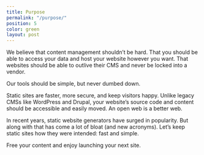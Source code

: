 ```yaml
---
title: Purpose
permalink: "/purpose/"
position: 5
color: green
layout: post
---
```


We believe that content management shouldn’t be hard. That you should be able to access your data and host your website however you want. That websites should be able to outlive their CMS and never be locked into a vendor.

Our tools should be simple, but never dumbed down.

Static sites are faster, more secure, and keep visitors happy. Unlike legacy CMSs like WordPress and Drupal, your website’s source code and content should be accessible and easily moved. An open web is a better web.

In recent years, static website generators have surged in popularity. But along with that has come a lot of bloat (and new acronyms). Let’s keep static sites how they were intended: fast and simple.

Free your content and enjoy launching your next site.
